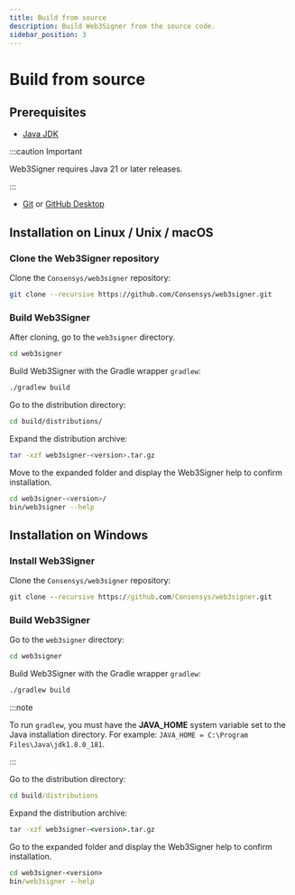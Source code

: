 ```yaml
---
title: Build from source
description: Build Web3Signer from the source code.
sidebar_position: 3
---
```


# Build from source

## Prerequisites

- [Java JDK](https://jdk.java.net/21/)

:::caution Important

Web3Signer requires Java 21 or later releases.

:::

- [Git](https://git-scm.com/downloads) or [GitHub Desktop](https://desktop.github.com/)

## Installation on Linux / Unix / macOS

### Clone the Web3Signer repository

Clone the `Consensys/web3signer` repository:

```bash
git clone --recursive https://github.com/Consensys/web3signer.git
```

### Build Web3Signer

After cloning, go to the `web3signer` directory.

```bash
cd web3signer
```

Build Web3Signer with the Gradle wrapper `gradlew`:

```bash
./gradlew build
```

Go to the distribution directory:

```bash
cd build/distributions/
```

Expand the distribution archive:

```bash
tar -xzf web3signer-<version>.tar.gz
```

Move to the expanded folder and display the Web3Signer help to confirm installation.

```bash
cd web3signer-<version>/
bin/web3signer --help
```

## Installation on Windows

### Install Web3Signer

Clone the `Consensys/web3signer` repository:

```bat
git clone --recursive https://github.com/Consensys/web3signer.git
```

### Build Web3Signer

Go to the `web3signer` directory:

```bat
cd web3signer
```

Build Web3Signer with the Gradle wrapper `gradlew`:

```bat
./gradlew build
```

:::note

To run `gradlew`, you must have the **JAVA_HOME** system variable set to the Java installation directory. For example: `JAVA_HOME = C:\Program Files\Java\jdk1.8.0_181`.

:::

Go to the distribution directory:

```bat
cd build/distributions
```

Expand the distribution archive:

```bat
tar -xzf web3signer-<version>.tar.gz
```

Go to the expanded folder and display the Web3Signer help to confirm installation.

```bat
cd web3signer-<version>
bin/web3signer --help
```
